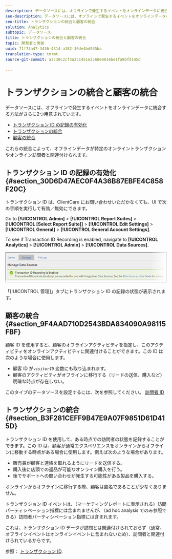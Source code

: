 ```yaml
---
description: データソースには、オフラインで発生するイベントをオンラインデータに統合する方法がさらに 2 つ用意されています。
seo-description: データソースには、オフラインで発生するイベントをオンラインデータに統合する方法がさらに 2 つ用意されています。
seo-title: トランザクションの統合と顧客の統合
solution: Analytics
subtopic: データソース
title: トランザクションの統合と顧客の統合
topic: 開発者と実装
uuid: 71f73a47-3436-4314-a182-36de4bd935ba
translation-type: tm+mt
source-git-commit: a2c38c2cf3a2c1451e2c60e003ebe1fa9bfd145d

---
```



# トランザクションの統合と顧客の統合

データソースには、オフラインで発生するイベントをオンラインデータに統合する方法がさらに2つ用意されています。

* [トランザクション ID の記録の有効化](../../import/c-data-sources/datasrc-integrating-offline-data.md#section_30D6D47AEC0F4A36B87EBFE4C858F20C)
* [トランザクションの統合](../../import/c-data-sources/datasrc-integrating-offline-data.md#section_B3F281CEFF9B47E9A07F9851D61D415D)
* [顧客の統合](../../import/c-data-sources/datasrc-integrating-offline-data.md#section_9F4AAD710D2543BDA834090A98115FBF)

これらの統合によって、オフラインデータが特定のオンライントランザクションやオンライン訪問者と関連付けられます。

## トランザクション ID の記録の有効化 {#section_30D6D47AEC0F4A36B87EBFE4C858F20C}

トランザクション ID は、ClientCare にお問い合わせいただかなくても、UI で次の手順を実行して有効／無効にできます。

Go to **[!UICONTROL Admin]** &gt; **[!UICONTROL Report Suites]** &gt; **[!UICONTROL [Select Report Suite]]** &gt; **[!UICONTROL Edit Settings]** &gt; **[!UICONTROL General]** &gt; **[!UICONTROL General Account Settings]**.

<!-- 

<p>When contacting Customer Care, be prepared to provide the following information: </p> 
<ul id="ul_C425C7A074484650AFCCF0425E8E3F47"> 
 <li id="li_7640C0C4DF0C49749A3C37E5461DC22F">Report Suite ID of the data source for which you need transaction ID recording enabled. <p>In Data Sources, the report suite ID is the first part of the login appended by a random number that identifies the specific data source that was set up. For example, <code> RSID-drmossdev5 Login-drmossdev5_0001343430</code>. </p> </li> 
 <li id="li_4FB0E3EC7BE94A2DBEE9063365A71C9C">The Transaction ID expiration window (described in <a href="../../import/c-data-sources/datasrc-tid-visitor-profile.md#concept_0AF92491E8274BF69E66DB36E5F54A0F" format="dita" scope="local"> Transaction ID and Visitor Profiles</a>). By default this is 90 days, but it can be extended to up to 2 years. </li> 
</ul>

 -->

To see if Transaction ID Recording is enabled, navigate to **[!UICONTROL Analytics]** &gt; **[!UICONTROL Admin]** &gt; **[!UICONTROL Data Sources]**.

![](assets/transaction-ID-recording-active.png)

「[!UICONTROL 管理]」タブにトランザクション ID の記録の状態が表示されます。

## 顧客の統合 {#section_9F4AAD710D2543BDA834090A98115FBF}

顧客 ID を使用すると、顧客のオフラインアクティビティを指定し、このアクティビティをオンラインアクティビティに関連付けることができます。この ID は次のような場合に使用します。

* 顧客 ID が&#x200B;*`visitorID`* 変数にも取り込まれます。
* 顧客のアクティビティがオフラインに移行する（リードの送信、購入など）明確な時点が存在しない。

このタイプのデータソースを設定するには、次を参照してください。 [訪問者 ID](../../import/c-data-sources/c-datasrc-types/datasrc-visitorid.md#concept_1CFAA61D57A84B22A41F7A8E0DFCAAB5)

## トランザクションの統合 {#section_B3F281CEFF9B47E9A07F9851D61D415D}

トランザクション ID を使用して、ある時点での訪問者の状態を記録することができます。この ID は、顧客が通常エクスペリエンスをオンラインからオフラインに移動する時点がある場合に使用します。例えば次のような場合があります。

* 販売員が顧客と連絡を取れるようにリードを送信する。
* 購入後に店頭での返品が可能なオンライン購入を行う。
* 後でサポートへの問い合わせが発生する可能性がある製品を購入する。

オンラインからオフラインに移行する際、顧客は匿名であることが少なくありません。

トランザクション ID イベントは、（マーケティングレポートに表示される）訪問パーティシペーション指標には含まれませんが、（ad hoc analysis でのみ参照できる）訪問者パーティシペーション指標には含まれます。

これは、トランザクション ID データが訪問とは関連付けられておらず（通常、オフラインイベントはオンラインイベントに含まれないため）、訪問者と関連付けられているからです。

参照： [トランザクション ID](../../import/c-data-sources/c-datasrc-types/datasrc-transactionid.md#concept_A97302E9EC45468A8F30285FACE8C776).
